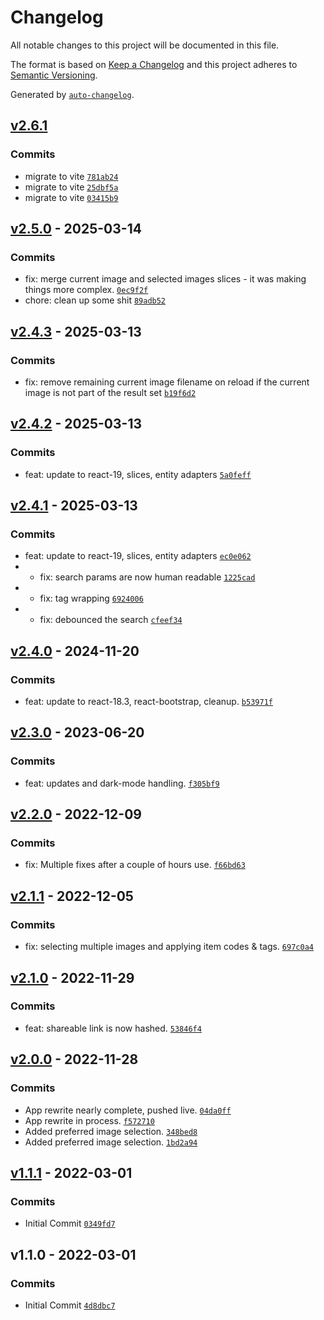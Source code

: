 # Changelog

All notable changes to this project will be documented in this file.

The format is based on [Keep a Changelog](https://keepachangelog.com/en/1.0.0/)
and this project adheres to [Semantic Versioning](https://semver.org/spec/v2.0.0.html).

Generated by [`auto-changelog`](https://github.com/CookPete/auto-changelog).

## [v2.6.1](https://github.com/UtahGooner/image-store/compare/v2.5.0...v2.6.1)

### Commits

- migrate to vite [`781ab24`](https://github.com/UtahGooner/image-store/commit/781ab24c7a7180f5ba7e810e773764b5a28b13f7)
- migrate to vite [`25dbf5a`](https://github.com/UtahGooner/image-store/commit/25dbf5a2aa24500927886fbba3f2bf2fdd4a2508)
- migrate to vite [`03415b9`](https://github.com/UtahGooner/image-store/commit/03415b997b0011e1ee4e024b35247652f3502b54)

## [v2.5.0](https://github.com/UtahGooner/image-store/compare/v2.4.3...v2.5.0) - 2025-03-14

### Commits

- fix: merge current image and selected images slices - it was making things more complex. [`0ec9f2f`](https://github.com/UtahGooner/image-store/commit/0ec9f2f166de11cce5183dd78aa7e2aa609bf649)
- chore: clean up some shit [`89adb52`](https://github.com/UtahGooner/image-store/commit/89adb5299b1b6f7712934e478297f4f223b7695b)

## [v2.4.3](https://github.com/UtahGooner/image-store/compare/v2.4.2...v2.4.3) - 2025-03-13

### Commits

- fix: remove remaining current image filename on reload if the current image is not part of the result set [`b19f6d2`](https://github.com/UtahGooner/image-store/commit/b19f6d243def427ad47c243ed14f73ca77770d99)

## [v2.4.2](https://github.com/UtahGooner/image-store/compare/v2.4.1...v2.4.2) - 2025-03-13

### Commits

- feat: update to react-19, slices, entity adapters [`5a0feff`](https://github.com/UtahGooner/image-store/commit/5a0feff7d763d3a1d79a47badbef7397e4ab5898)

## [v2.4.1](https://github.com/UtahGooner/image-store/compare/v2.4.0...v2.4.1) - 2025-03-13

### Commits

- feat: update to react-19, slices, entity adapters [`ec0e062`](https://github.com/UtahGooner/image-store/commit/ec0e0620f90974e0ab74eae130fc84c2c2ad9e09)
- - fix: search params are now human readable [`1225cad`](https://github.com/UtahGooner/image-store/commit/1225cad062c1df4a4f145ff7f622ec556d05d20d)
- - fix: tag wrapping [`6924006`](https://github.com/UtahGooner/image-store/commit/69240062f98a52b672936f6b4e790cf74ed9b346)
- - fix: debounced the search [`cfeef34`](https://github.com/UtahGooner/image-store/commit/cfeef3421f7435cf68aff02b3e9fc35d514073d7)

## [v2.4.0](https://github.com/UtahGooner/image-store/compare/v2.3.0...v2.4.0) - 2024-11-20

### Commits

- feat: update to react-18.3, react-bootstrap, cleanup. [`b53971f`](https://github.com/UtahGooner/image-store/commit/b53971f60aff9daa3d860a62854c0427b79ef602)

## [v2.3.0](https://github.com/UtahGooner/image-store/compare/v2.2.0...v2.3.0) - 2023-06-20

### Commits

- feat: updates and dark-mode handling. [`f305bf9`](https://github.com/UtahGooner/image-store/commit/f305bf95f2eb47188090cca38df776a192311ed3)

## [v2.2.0](https://github.com/UtahGooner/image-store/compare/v2.1.1...v2.2.0) - 2022-12-09

### Commits

- fix: Multiple fixes after a couple of hours use. [`f66bd63`](https://github.com/UtahGooner/image-store/commit/f66bd63cfb3ba04fe3d58de9847e3739f96f8cf0)

## [v2.1.1](https://github.com/UtahGooner/image-store/compare/v2.1.0...v2.1.1) - 2022-12-05

### Commits

- fix: selecting multiple images and applying item codes & tags. [`697c0a4`](https://github.com/UtahGooner/image-store/commit/697c0a4d27493eed9f46422ef54ef7deb9ae8287)

## [v2.1.0](https://github.com/UtahGooner/image-store/compare/v2.0.0...v2.1.0) - 2022-11-29

### Commits

- feat: shareable link is now hashed. [`53846f4`](https://github.com/UtahGooner/image-store/commit/53846f4b2290b100276bbdc43ae02c0c65b315f0)

## [v2.0.0](https://github.com/UtahGooner/image-store/compare/v1.1.1...v2.0.0) - 2022-11-28

### Commits

- App rewrite nearly complete, pushed live. [`04da0ff`](https://github.com/UtahGooner/image-store/commit/04da0ffec165e8dfbb9574924f210a5ceb34002c)
- App rewrite in process. [`f572710`](https://github.com/UtahGooner/image-store/commit/f5727103032d6b3753131c4c3bc486547d87e498)
- Added preferred image selection. [`348bed8`](https://github.com/UtahGooner/image-store/commit/348bed80848240c1775a4bde5832c277c7e7a800)
- Added preferred image selection. [`1bd2a94`](https://github.com/UtahGooner/image-store/commit/1bd2a947cc896ddd0a81f9a21fa5aab1ffde1b25)

## [v1.1.1](https://github.com/UtahGooner/image-store/compare/v1.1.0...v1.1.1) - 2022-03-01

### Commits

- Initial Commit [`0349fd7`](https://github.com/UtahGooner/image-store/commit/0349fd7162f1c30b578ee047d5aa509b03d14eb5)

## v1.1.0 - 2022-03-01

### Commits

- Initial Commit [`4d8dbc7`](https://github.com/UtahGooner/image-store/commit/4d8dbc77ae66547a3e3bb23fc9256f971dcac4a0)
